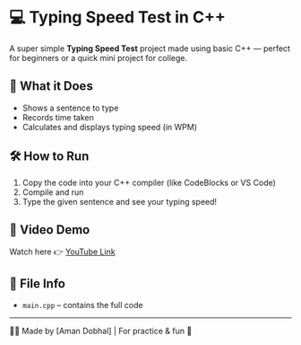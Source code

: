 # 💻 Typing Speed Test in C++

A super simple **Typing Speed Test** project made using basic C++ — perfect for beginners or a quick mini project for college.

## 🧠 What it Does
- Shows a sentence to type
- Records time taken
- Calculates and displays typing speed (in WPM)

## 🛠 How to Run
1. Copy the code into your C++ compiler (like CodeBlocks or VS Code)
2. Compile and run
3. Type the given sentence and see your typing speed!

## 🎥 Video Demo
Watch here 👉 [YouTube Link]([https://youtube.com/yourvideoURL](https://youtu.be/-V-a1nXFG48))

## 📁 File Info
- `main.cpp` – contains the full code

---

👨‍💻 Made by [Aman Dobhal] | For practice & fun 🚀
